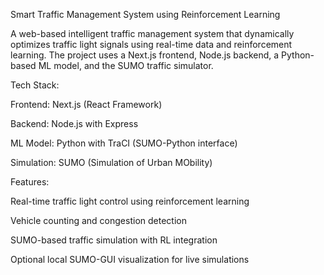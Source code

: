 Smart Traffic Management System using Reinforcement Learning

A web-based intelligent traffic management system that dynamically optimizes traffic light signals using real-time data and reinforcement learning. The project uses a Next.js frontend, Node.js backend, a Python-based ML model, and the SUMO traffic simulator.

Tech Stack:

Frontend: Next.js (React Framework)

Backend: Node.js with Express

ML Model: Python with TraCI (SUMO-Python interface)

Simulation: SUMO (Simulation of Urban MObility)

Features:

Real-time traffic light control using reinforcement learning

Vehicle counting and congestion detection

SUMO-based traffic simulation with RL integration

Optional local SUMO-GUI visualization for live simulations

